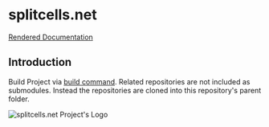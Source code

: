 # splitcells.net

[Rendered Documentation](http://splitcells.net/net/splitcells/martins/avots/website//2016/10/11/projects.html)

## Introduction

Build Project via [build command](./bin/build).
Related repositories are not included as submodules.
Instead the repositories are cloned into this repository's parent folder.

![splitcells.net Project's Logo](http://splitcells.net/net/splitcells/martins/avots/website/images/license.standard/starting-to-learn-how-to-draw-a-face.jpg)
